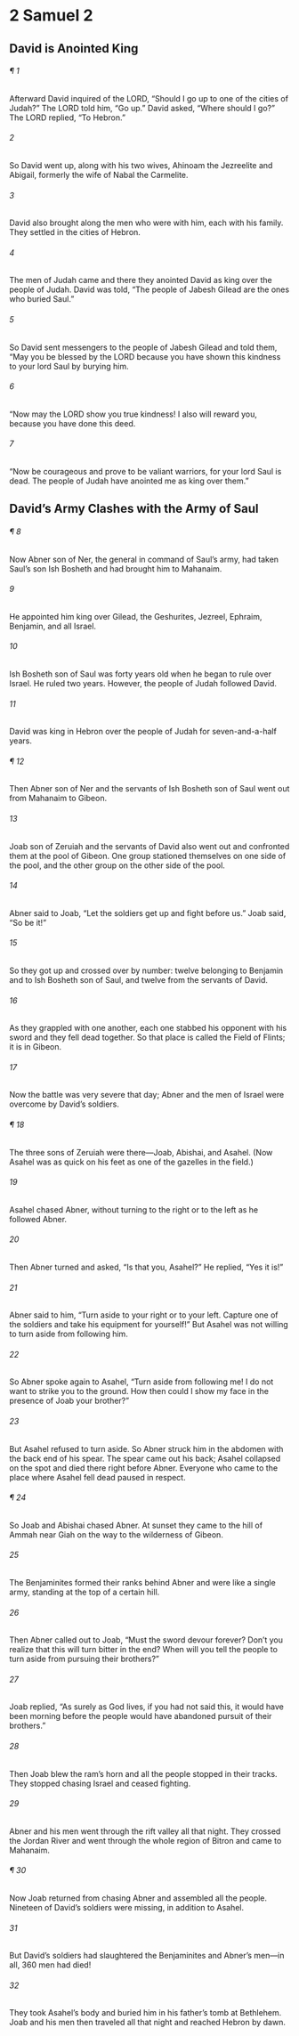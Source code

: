 # 2 Samuel 2
## David is Anointed King
###### ¶ 1
Afterward David inquired of the LORD, “Should I go up to one of the cities of Judah?” The LORD told him, “Go up.” David asked, “Where should I go?” The LORD replied, “To Hebron.”
###### 2
So David went up, along with his two wives, Ahinoam the Jezreelite and Abigail, formerly the wife of Nabal the Carmelite.
###### 3
David also brought along the men who were with him, each with his family. They settled in the cities of Hebron.
###### 4
The men of Judah came and there they anointed David as king over the people of Judah.
David was told, “The people of Jabesh Gilead are the ones who buried Saul.”
###### 5
So David sent messengers to the people of Jabesh Gilead and told them, “May you be blessed by the LORD because you have shown this kindness to your lord Saul by burying him.
###### 6
“Now may the LORD show you true kindness! I also will reward you, because you have done this deed.
###### 7
“Now be courageous and prove to be valiant warriors, for your lord Saul is dead. The people of Judah have anointed me as king over them.”
## David’s Army Clashes with the Army of Saul
###### ¶ 8
Now Abner son of Ner, the general in command of Saul’s army, had taken Saul’s son Ish Bosheth and had brought him to Mahanaim.
###### 9
He appointed him king over Gilead, the Geshurites, Jezreel, Ephraim, Benjamin, and all Israel.
###### 10
Ish Bosheth son of Saul was forty years old when he began to rule over Israel. He ruled two years. However, the people of Judah followed David.
###### 11
David was king in Hebron over the people of Judah for seven-and-a-half years.
###### ¶ 12
Then Abner son of Ner and the servants of Ish Bosheth son of Saul went out from Mahanaim to Gibeon.
###### 13
Joab son of Zeruiah and the servants of David also went out and confronted them at the pool of Gibeon. One group stationed themselves on one side of the pool, and the other group on the other side of the pool.
###### 14
Abner said to Joab, “Let the soldiers get up and fight before us.” Joab said, “So be it!”
###### 15
So they got up and crossed over by number: twelve belonging to Benjamin and to Ish Bosheth son of Saul, and twelve from the servants of David.
###### 16
As they grappled with one another, each one stabbed his opponent with his sword and they fell dead together. So that place is called the Field of Flints; it is in Gibeon.
###### 17
Now the battle was very severe that day; Abner and the men of Israel were overcome by David’s soldiers.
###### ¶ 18
The three sons of Zeruiah were there—Joab, Abishai, and Asahel. (Now Asahel was as quick on his feet as one of the gazelles in the field.)
###### 19
Asahel chased Abner, without turning to the right or to the left as he followed Abner.
###### 20
Then Abner turned and asked, “Is that you, Asahel?” He replied, “Yes it is!”
###### 21
Abner said to him, “Turn aside to your right or to your left. Capture one of the soldiers and take his equipment for yourself!” But Asahel was not willing to turn aside from following him.
###### 22
So Abner spoke again to Asahel, “Turn aside from following me! I do not want to strike you to the ground. How then could I show my face in the presence of Joab your brother?”
###### 23
But Asahel refused to turn aside. So Abner struck him in the abdomen with the back end of his spear. The spear came out his back; Asahel collapsed on the spot and died there right before Abner. Everyone who came to the place where Asahel fell dead paused in respect.
###### ¶ 24
So Joab and Abishai chased Abner. At sunset they came to the hill of Ammah near Giah on the way to the wilderness of Gibeon.
###### 25
The Benjaminites formed their ranks behind Abner and were like a single army, standing at the top of a certain hill.
###### 26
Then Abner called out to Joab, “Must the sword devour forever? Don’t you realize that this will turn bitter in the end? When will you tell the people to turn aside from pursuing their brothers?”
###### 27
Joab replied, “As surely as God lives, if you had not said this, it would have been morning before the people would have abandoned pursuit of their brothers.”
###### 28
Then Joab blew the ram’s horn and all the people stopped in their tracks. They stopped chasing Israel and ceased fighting.
###### 29
Abner and his men went through the rift valley all that night. They crossed the Jordan River and went through the whole region of Bitron and came to Mahanaim.
###### ¶ 30
Now Joab returned from chasing Abner and assembled all the people. Nineteen of David’s soldiers were missing, in addition to Asahel.
###### 31
But David’s soldiers had slaughtered the Benjaminites and Abner’s men—in all, 360 men had died!
###### 32
They took Asahel’s body and buried him in his father’s tomb at Bethlehem. Joab and his men then traveled all that night and reached Hebron by dawn.
